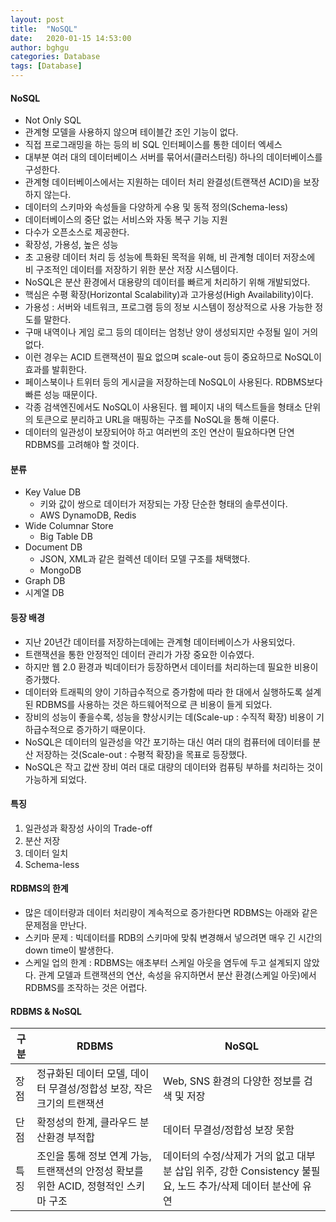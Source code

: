 ```yaml
---
layout: post
title:  "NoSQL"
date:   2020-01-15 14:53:00
author: bghgu
categories: Database
tags: [Database]
---
```


#### NoSQL
* Not Only SQL
* 관계형 모델을 사용하지 않으며 테이블간 조인 기능이 없다.
* 직접 프로그래밍을 하는 등의 비 SQL 인터페이스를 통한 데이터 엑세스
* 대부분 여러 대의 데이터베이스 서버를 묶어서(클러스터링) 하나의 데이터베이스를 구성한다.
* 관계형 데이터베이스에서는 지원하는 데이터 처리 완결성(트랜잭션 ACID)을 보장하지 않는다.
* 데이터의 스키마와 속성들을 다양하게 수용 및 동적 정의(Schema-less)
* 데이터베이스의 중단 없는 서비스와 자동 복구 기능 지원
* 다수가 오픈소스로 제공한다.
* 확장성, 가용성, 높은 성능
* 초 고용량 데이터 처리 등 성능에 특화된 목적을 위해, 비 관계형 데이터 저장소에 비 구조적인 데이터를 저장하기 위한 분산 저장 시스템이다.
* NoSQL은 분산 환경에서 대용량의 데이터를 빠르게 처리하기 위해 개발되었다.
* 핵심은 수평 확장(Horizontal Scalability)과 고가용성(High Availability)이다.
* 가용성 : 서버와 네트워크, 프로그램 등의 정보 시스템이 정상적으로 사용 가능한 정도를 말한다.
* 구매 내역이나 게임 로그 등의 데이터는 엄청난 양이 생성되지만 수정될 일이 거의 없다.
* 이런 경우는 ACID 트랜잭션이 필요 없으며 scale-out 등이 중요하므로 NoSQL이 효과를 발휘한다.
* 페이스북이나 트위터 등의 게시글을 저장하는데 NoSQL이 사용된다. RDBMS보다 빠른 성능 때문이다.
* 각종 검색엔진에서도 NoSQL이 사용된다. 웹 페이지 내의 텍스트들을 형태소 단위의 토큰으로 분리하고 URL을 매핑하는 구조를 NoSQL을 통해 이룬다.
* 데이터의 일관성이 보장되어야 하고 여러번의 조인 연산이 필요하다면 단연 RDBMS를 고려해야 할 것이다.

#### 분류
* Key Value DB
    * 키와 값이 쌍으로 데이터가 저장되는 가장 단순한 형태의 솔루션이다.
    * AWS DynamoDB, Redis
* Wide Columnar Store
    * Big Table DB
* Document DB
    * JSON, XML과 같은 컬렉션 데이터 모델 구조를 채택했다.
    * MongoDB
* Graph DB
* 시계열 DB

#### 등장 배경
* 지난 20년간 데이터를 저장하는데에는 관계형 데이터베이스가 사용되었다.
* 트랜잭션을 통한 안정적인 데이터 관리가 가장 중요한 이슈였다.
* 하지만 웹 2.0 환경과 빅데이터가 등장하면서 데이터를 처리하는데 필요한 비용이 증가했다.
* 데이터와 트래픽의 양이 기하급수적으로 증가함에 따라 한 대에서 실행하도록 설계된 RDBMS를 사용하는 것은 하드웨어적으로 큰 비용이 들게 되었다.
* 장비의 성능이 좋을수록, 성능을 향상시키는 데(Scale-up : 수직적 확장) 비용이 기하급수적으로 증가하기 때문이다.
* NoSQL은 데이터의 일관성을 약간 포기하는 대신 여러 대의 컴퓨터에 데이터를 분산 저장하는 것(Scale-out : 수평적 확장)을 목표로 등장했다.
* NoSQL은 작고 값싼 장비 여러 대로 대량의 데이터와 컴퓨팅 부하를 처리하는 것이 가능하게 되었다.

#### 특징
1. 일관성과 확장성 사이의 Trade-off
2. 분산 저장
3. 데이터 일치
4. Schema-less

#### RDBMS의 한계
* 많은 데이터량과 데이터 처리량이 계속적으로 증가한다면 RDBMS는 아래와 같은 문제점을 만난다.
* 스키마 문제 : 빅데이터를 RDB의 스키마에 맞춰 변경해서 넣으려면 매우 긴 시간의 down time이 발생한다.
* 스케일 업의 한계 : RDBMS는 애초부터 스케일 아웃을 염두에 두고 설계되지 않았다. 관계 모델과 트랜잭션의 연산, 속성을 유지하면서 분산 환경(스케일 아웃)에서 RDBMS를 조작하는 것은 어렵다.

#### RDBMS & NoSQL

| 구분 | RDBMS                                                        | NoSQL                                                        |
| ---- | ------------------------------------------------------------ | ------------------------------------------------------------ |
| 장점 | 정규화된 데이터 모델, 데이터 무결성/정합성 보장, 작은 크기의 트랜잭션 | Web, SNS 환경의 다양한 정보를 검색 및 저장                   |
| 단점 | 확정성의 한계, 클라우드 분산환경 부적합                      | 데이터 무결성/정합성 보장 못함                               |
| 특징 | 조인을 통해 정보 연계 가능, 트랜잭션의 안정성 확보를 위한 ACID, 정형적인 스키마 구조 | 데이터의 수정/삭제가 거의 없고 대부분 삽입 위주, 강한 Consistency 불필요, 노드 추가/삭제 데이터 분산에 유연 |